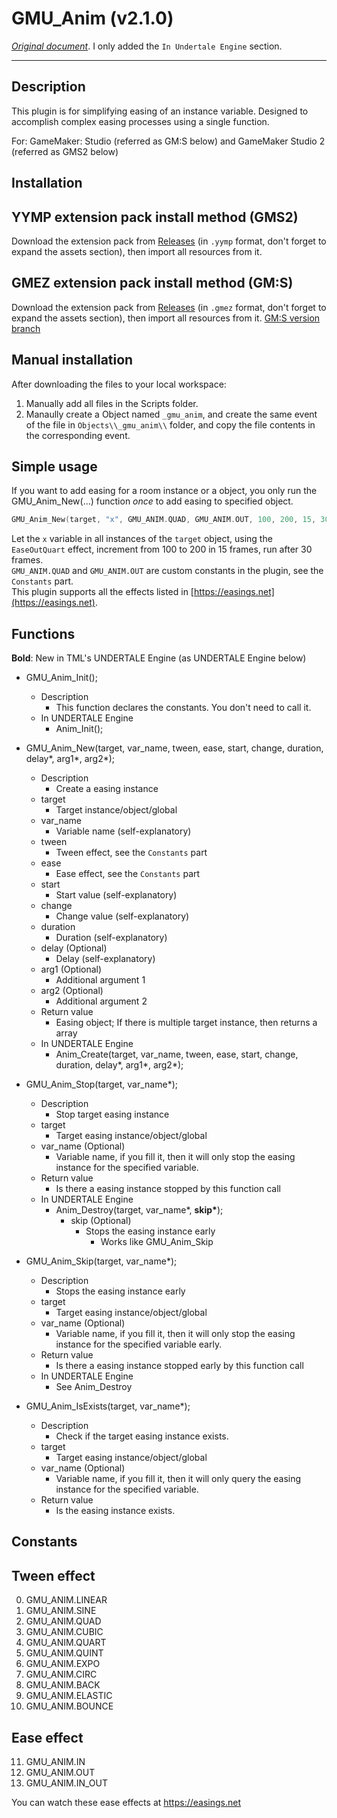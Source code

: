 GMU_Anim (v2.1.0)
=====

*[Original document](https://github.com/GamemakerChina/GMU_Anim/blob/master/README.md)*. I only added the `In Undertale Engine` section.

---

Description
-----
This plugin is for simplifying easing of an instance variable.
Designed to accomplish complex easing processes using a single function.

For: GameMaker: Studio (referred as GM:S below) and GameMaker Studio 2 (referred as GMS2 below)

Installation
-----
YYMP extension pack install method (GMS2)
-----
Download the extension pack from [Releases](https://github.com/GamemakerChina/GMU_Anim/releases)
 (in `.yymp` format, don't forget to expand the assets section), then import all resources from it.

GMEZ extension pack install method (GM:S)
-----
Download the extension pack from [Releases](https://github.com/GamemakerChina/GMU_Anim/releases)
 (in `.gmez` format, don't forget to expand the assets section), then import all resources from it.
[GM:S version branch](https://github.com/LiarOnce/GMU_Anim/tree/gms1)

Manual installation
-----
After downloading the files to your local workspace:
1. Manually add all files in the Scripts folder.
2. Manaully create a Object named `_gmu_anim`, and create the same event of the file in `Objects\\_gmu_anim\\` folder, and copy the file contents in the corresponding event.

Simple usage
-----
If you want to add easing for a room instance or a object, you only run the GMU_Anim_New(...) function *once* to add easing to specified object.
```cpp
GMU_Anim_New(target, "x", GMU_ANIM.QUAD, GMU_ANIM.OUT, 100, 200, 15, 30);
```
Let the `x` variable in all instances of the `target` object, using the `EaseOutQuart` effect, increment from 100 to 200 in 15 frames, run after 30 frames.<br>
`GMU_ANIM.QUAD` and `GMU_ANIM.OUT` are custom constants in the plugin, see the `Constants` part.<br>
This plugin supports all the effects listed in [https://easings.net](https://easings.net).

Functions
-----
**Bold**: New in TML's UNDERTALE Engine (as UNDERTALE Engine below)
* GMU_Anim_Init();
	* Description
		* This function declares the constants. You don't need to call it.
	* In UNDERTALE Engine
		* Anim_Init();

* GMU_Anim_New(target, var_name, tween, ease, start, change, duration, delay*, arg1*, arg2*);
	* Description
		* Create a easing instance
	* target
		* Target instance/object/global
	* var_name
		* Variable name (self-explanatory)
	* tween
		* Tween effect, see the `Constants` part
	* ease
		* Ease effect, see the `Constants` part
	* start
		* Start value (self-explanatory)
	* change
		* Change value (self-explanatory)
	* duration
		* Duration (self-explanatory)
	* delay (Optional)
		* Delay (self-explanatory)
	* arg1 (Optional)
		* Additional argument 1 
	* arg2 (Optional)
		* Additional argument 2
	* Return value
		* Easing object; If there is multiple target instance, then returns a array
	* In UNDERTALE Engine
		* Anim_Create(target, var_name, tween, ease, start, change, duration, delay*, arg1*, arg2*);

* GMU_Anim_Stop(target, var_name*);
	* Description
		* Stop target easing instance
	* target
		* Target easing instance/object/global
	* var_name (Optional)
		* Variable name, if you fill it, then it will only stop the easing instance for the specified variable.
	* Return value
		* Is there a easing instance stopped by this function call
	* In UNDERTALE Engine
		* Anim_Destroy(target, var_name*, **skip\***);
			* skip (Optional)
				* Stops the easing instance early
					* Works like GMU_Anim_Skip

* GMU_Anim_Skip(target, var_name*);
	* Description
		* Stops the easing instance early
	* target
		* Target easing instance/object/global
	* var_name (Optional)
		* Variable name, if you fill it, then it will only stop the easing instance for the specified variable early.
	* Return value
		* Is there a easing instance stopped early by this function call
	* In UNDERTALE Engine
		* See Anim_Destroy

* GMU_Anim_IsExists(target, var_name*);
	* Description
		* Check if the target easing instance exists.
	* target
		* Target easing instance/object/global
	* var_name (Optional)
		* Variable name, if you fill it, then it will only query the easing instance for the specified variable.
	* Return value
		* Is the easing instance exists.

Constants
-----
Tween effect
-----
0. GMU_ANIM.LINEAR
1. GMU_ANIM.SINE
2. GMU_ANIM.QUAD
3. GMU_ANIM.CUBIC
4. GMU_ANIM.QUART
5. GMU_ANIM.QUINT
6. GMU_ANIM.EXPO
7. GMU_ANIM.CIRC
8. GMU_ANIM.BACK
9. GMU_ANIM.ELASTIC
10. GMU_ANIM.BOUNCE

Ease effect
-----
11. GMU_ANIM.IN
12. GMU_ANIM.OUT
13. GMU_ANIM.IN_OUT

You can watch these ease effects at https://easings.net